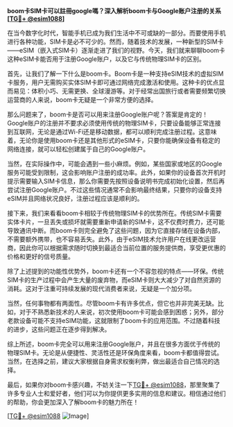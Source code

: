 **boom卡SIM卡可以註冊google嗎？深入解析boom卡与Google账户注册的关系[[TG💪+ @esim1088](https://t.me/s/esim1088)]**

在当今数字化时代，智能手机已成为我们生活中不可或缺的一部分。而要使用手机进行各种功能，SIM卡是必不可少的。然而，随着技术的发展，一种新型的SIM卡——eSIM（嵌入式SIM卡）逐渐走进了我们的视野。今天，我们就来聊聊boom卡这种eSIM卡能否用于注册Google账户，以及它与传统物理SIM卡的区别。

首先，让我们了解一下什么是boom卡。Boom卡是一种支持eSIM技术的虚拟SIM卡服务，用户无需购买实体SIM卡即可通过网络完成激活和使用。这种卡的优点显而易见：体积小巧、无需更换、全球漫游等。对于经常出国旅行或者需要频繁切换运营商的人来说，boom卡无疑是一个非常方便的选择。

那么问题来了，boom卡是否可以用来注册Google账户呢？答案是肯定的！Google账户的注册并不要求必须使用传统的物理SIM卡，只要设备能够正常连接到互联网，无论是通过Wi-Fi还是移动数据，都可以顺利完成注册过程。这意味着，无论你是使用boom卡还是其他形式的eSIM卡，只要你能确保设备有稳定的网络连接，就可以轻松创建属于自己的Google账户。

当然，在实际操作中，可能会遇到一些小麻烦。例如，某些国家或地区的Google服务可能受到限制，这会影响账户注册的成功率。此外，如果你的设备首次开机时提示需要输入SIM卡信息，那么你需要先按照设备说明书完成初始化设置，然后再尝试注册Google账户。不过这些情况通常不会影响最终结果，只要你的设备支持eSIM并且网络状况良好，注册过程应该是顺利的。

接下来，我们来看看boom卡相较于传统物理SIM卡的优势所在。传统SIM卡需要实体卡片，一旦丢失或损坏就需要重新申请新的SIM卡，这不仅费时费力，还可能导致通讯中断。而boom卡则完全避免了这些问题，因为它直接存储在设备内部，不需要额外携带，也不容易丢失。此外，由于eSIM技术允许用户在线更改运营商，因此你可以根据需求随时切换到最适合当前位置的服务提供商，享受更优惠的价格和更好的信号质量。

除了上述提到的功能性优势外，boom卡还有一个不容忽视的特点——环保。传统SIM卡的生产过程中会产生大量的废弃物，而eSIM卡则大大减少了对自然资源的消耗。这对于注重可持续发展的现代消费者来说，无疑是一个加分项。

当然，任何事物都有两面性。尽管boom卡有许多优点，但它也并非完美无缺。比如，对于不熟悉新技术的人来说，初次使用boom卡可能会感到困惑；另外，部分老款设备可能不支持eSIM功能，这就限制了boom卡的应用范围。不过随着科技的进步，这些问题正在逐步得到解决。

综上所述，boom卡完全可以用来注册Google账户，并且在很多方面优于传统的物理SIM卡。无论是从便捷性、灵活性还是环保角度来看，boom卡都值得尝试。当然，在选择之前，建议大家根据自身需求权衡利弊，做出最适合自己情况的选择。

最后，如果你对boom卡感兴趣，不妨关注一下[TG💪+ @esim1088](https://t.me/s/esim1088)，那里聚集了许多专业人士和爱好者，他们可以为你提供更多实用的信息和建议。相信通过他们的帮助，你会更加深入了解boom卡的魅力所在！

[[TG💪+ @esim1088](https://t.me/s/esim1088) ![Image](https://i.postimg.cc/4NQfJmqS/Snipaste-2025-05-13-00-14-12.png)]